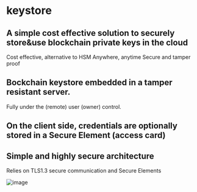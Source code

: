 # keystore

## A simple cost effective solution to securely store&use blockchain private keys in the cloud
Cost effective, alternative to HSM
Anywhere, anytime
Secure and tamper proof
## Bockchain keystore embedded in a tamper resistant server.
Fully under the (remote) user (owner) control.
## On the client side, credentials are optionally stored in a Secure Element (access card)
## Simple and highly secure architecture
Relies on TLS1.3 secure communication and Secure Elements

![image](https://user-images.githubusercontent.com/29145080/115107037-b8285c00-9f68-11eb-9eb8-c90b4e3487e5.png)

